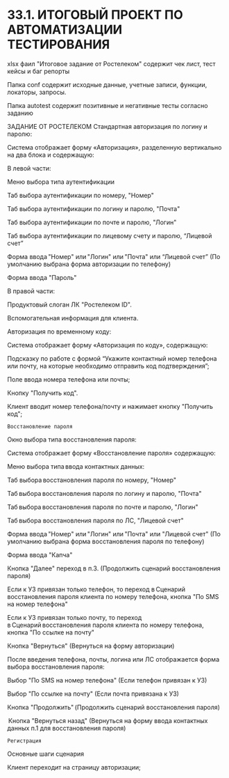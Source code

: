 # 33.1. ИТОГОВЫЙ ПРОЕКТ ПО АВТОМАТИЗАЦИИ ТЕСТИРОВАНИЯ 

xlsx фаил "Итоговое задание от Ростелеком" содержит чек лист, тест кейсы и баг репорты 

Папка conf содержит исходные данные, учетные записи, функции, локаторы, запросы.

Папка autotest содержит позитивные и негативные тесты согласно заданию





ЗАДАНИЕ ОТ РОСТЕЛЕКОМ
Стандартная авторизация по логину и паролю: 

Система отображает форму «Авторизация», разделенную вертикально на два блока и содержащую: 

В левой части: 

Меню выбора типа аутентификации 

Таб выбора аутентификации по номеру, "Номер" 

Таб выбора аутентификации по логину и паролю, "Почта" 

Таб выбора аутентификации по почте и паролю, "Логин" 

Таб выбора аутентификации по лицевому счету и паролю, “Лицевой счет” 

Форма ввода "Номер" или "Логин" или "Почта" или “Лицевой счет” (По умолчанию выбрана форма авторизации по телефону) 

Форма ввода "Пароль" 

В правой части: 

Продуктовый слоган ЛК "Ростелеком ID". 

Вспомогательная информация для клиента. 



Авторизация по временному коду: 

 

Система отображает форму «Авторизация по коду», содержащую: 

Подсказку по работе с формой “Укажите контактный номер телефона или почту, на которые необходимо отправить код подтверждения”; 

Поле ввода номера телефона или почты; 

Кнопку "Получить код". 

Клиент вводит номер телефона/почту и нажимает кнопку "Получить код"; 

 
	
	Восстановление пароля 

Окно выбора типа восстановления пароля: 

Система отображает форму «Восстановление пароля» содержащую: 

Меню выбора типа ввода контактных данных: 

Таб выбора восстановления пароля по номеру, "Номер" 

Таб выбора восстановления пароля по логину и паролю, "Почта" 

Таб выбора восстановления пароля по почте и паролю, "Логин" 

Таб выбора восстановления пароля по ЛС, "Лицевой счет" 

Форма ввода "Номер" или "Логин" или "Почта" или "Лицевой счет" (По умолчанию выбрана форма восстановления пароля по телефону) 

Форма ввода "Капча" 

Кнопка "Далее" переход в п.3. (Продолжить сценарий восстановления пароля) 

Если к УЗ привязан только телефон, то переход в Сценарий восстановления пароля клиента по номеру телефона, кнопка "По SMS на номер телефона" 

Если к УЗ привязан только почту, то переход в Сценарий восстановления пароля клиента по номеру телефона, кнопка "По ссылке на почту" 

Кнопка "Вернуться" (Вернуться на форму авторизации) 

После введения телефона, почты, логина или ЛС отображается форма выбора восстановления пароля: 

Выбор "По SMS на номер телефона" (Если телефон привязан к УЗ) 

Выбор "По ссылке на почту" (Если почта привязана к УЗ) 

Кнопка "Продолжить" (Продолжить сценарий восстановления пароля) 

 Кнопка "Вернуться назад" (Вернуться на форму ввода контактных данных п.1 для восстановления пароля) 
	
	Регистрация 

Основные шаги сценария 

Клиент переходит на страницу авторизации; 
 
